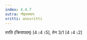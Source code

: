 ```yaml
---
index: 4.4.7
sutra: नौद्व्यचष्ठन्
vritti: anuvritti
---
```


तरति  (क्रियापदम्) [4।4।5],  तेन 3/1 [4।4।2]